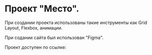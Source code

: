 # Проект "Место".

При создании проекта использованы такие инструменты как Grid Layout, Flexbox, анимации.

При содании сайта был использован "Figma".

Проект доступен по ссылке: 
